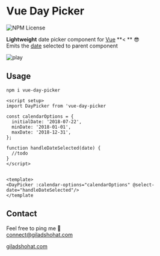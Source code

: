 # Vue Day Picker

![NPM License](https://img.shields.io/npm/l/vue-day-picker)

**Lightweight** date picker component for [Vue](https://vuejs.org/) **< ** 😎 <br>
Emits the [date](https://developer.mozilla.org/en-US/docs/Web/JavaScript/Reference/Global_Objects/Date) selected to parent component 

![play](https://github.com/gshohat/vue-day-picker/assets/91323932/61f73fc1-663f-4e7e-aebb-b325810865fe)

## Usage

`npm i vue-day-picker`

```
<script setup>
import DayPicker from 'vue-day-picker

const calendarOptions = {
  initialDate: '2018-07-22',
  minDate: '2018-01-01',
  maxDate: '2018-12-31',
};

function handleDateSelected(date) {
  //todo
}
</script>


<template>
<DayPicker :calendar-options="calendarOptions" @select-date="handleDateSelected"/>
</template
```

## Contact
Feel free to ping me 💫
<br>
connect@giladshohat.com

[giladshohat.com](https://giladshohat.com)
